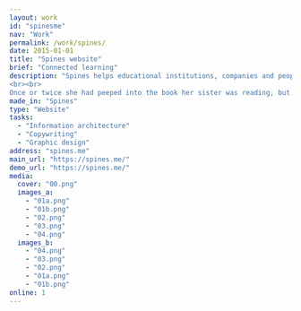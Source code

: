 ```yaml
---
layout: work
id: "spinesme"
nav: "Work"
permalink: /work/spines/
date: 2015-01-01
title: "Spines website"
brief: "Connected learning"
description: "Spines helps educational institutions, companies and people to build deep, enduring knowledge. Alice was beginning to get very tired of sitting by her sister on the bank, and of having nothing to do.
<br><br>
Once or twice she had peeped into the book her sister was reading, but it had no pictures or conversations in it, ‘and what is the use of a book,’ thought Alice ‘without pictures or conversation?’"
made_in: "Spines"
type: "Website"
tasks:
  - "Information architecture"
  - "Copywriting"
  - "Graphic design"
address: "spines.me"
main_url: "https://spines.me/"
demo_url: "https://spines.me/"
media:
  cover: "00.png"
  images_a:
    - "01a.png"
    - "01b.png"
    - "02.png"
    - "03.png"
    - "04.png"
  images_b:
    - "04.png"
    - "03.png"
    - "02.png"
    - "01a.png"
    - "01b.png"
online: 1
---
```

